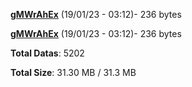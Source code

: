 [**gMWrAhEx**](/data/gMWrAhEx.txt) (19/01/23 - 03:12)- 236 bytes

[**gMWrAhEx**](/data/gMWrAhEx.txt) (19/01/23 - 03:12)- 236 bytes

**Total Datas**: 5202

**Total Size**: 31.30 MB / 31.3 MB